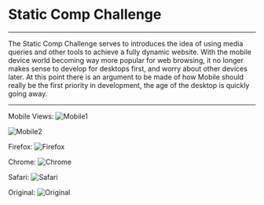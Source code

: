 # Static Comp Challenge
---
The Static Comp Challenge serves to introduces the idea of using media queries and other tools to achieve a fully dynamic website. With the mobile device world becoming way more popular for web browsing, it no longer makes sense to develop for desktops first, and worry about other devices later. At this point there is an argument to be made of how Mobile should really be the first priority in development, the age of the desktop is quickly going away.
___
Mobile Views:
![Mobile1](https://i.imgur.com/DvNxFSP.png)

![Mobile2](https://i.imgur.com/LIAfwHA.png)

Firefox:
![Firefox](https://i.imgur.com/HUWRUEM.png)

Chrome:
![Chrome](https://i.imgur.com/nKXnhUr.png)

Safari:
![Safari](https://i.imgur.com/DI2pqs7.png)

Original:
![Original](https://frontend.turing.io/assets/images/static-comp-challenge-2.jpg)


